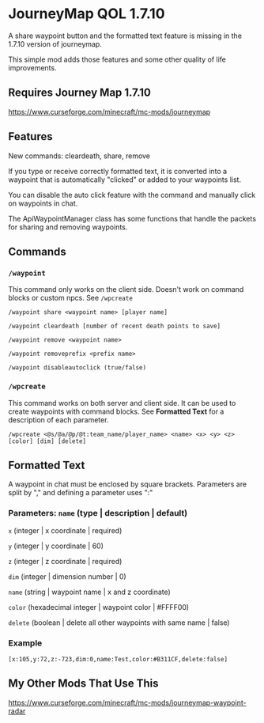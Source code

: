 # JourneyMap QOL 1.7.10
A share waypoint button and the formatted text feature is missing in the 1.7.10 version of journeymap. 

This simple mod adds those features and some other quality of life improvements. 
## Requires Journey Map 1.7.10
https://www.curseforge.com/minecraft/mc-mods/journeymap
## Features
New commands: cleardeath, share, remove

If you type or receive correctly formatted text, it is converted into a waypoint that is automatically "clicked" or added to your waypoints list.

You can disable the auto click feature with the command and manually click on waypoints in chat.

The ApiWaypointManager class has some functions that handle the packets for sharing and removing waypoints.
## Commands
### `/waypoint`
This command only works on the client side. Doesn't work on command blocks or custom npcs. See `/wpcreate`

`/waypoint share <waypoint name> [player name]`

`/waypoint cleardeath [number of recent death points to save]`

`/waypoint remove <waypoint name>`

`/waypoint removeprefix <prefix name>`

`/waypoint disableautoclick (true/false)`

### `/wpcreate`
This command works on both server and client side. It can be used to create waypoints with command blocks. See **Formatted Text** for a description of each parameter. 

`/wpcreate <@s/@a/@p/@t:team_name/player_name> <name> <x> <y> <z> [color] [dim] [delete]`

## Formatted Text
A waypoint in chat must be enclosed by square brackets. Parameters are split by "," and defining a parameter uses ":"
### Parameters: `name` (type | description | default)
`x` (integer | x coordinate | required)

`y` (integer | y coordinate | 60)

`z` (integer | z coordinate | required)

`dim` (integer | dimension number | 0)

`name` (string | waypoint name | x and z coordinate)

`color` (hexadecimal integer | waypoint color | #FFFF00)

`delete` (boolean | delete all other waypoints with same name | false)
### Example
`[x:105,y:72,z:-723,dim:0,name:Test,color:#B311CF,delete:false]`
## My Other Mods That Use This
https://www.curseforge.com/minecraft/mc-mods/journeymap-waypoint-radar
